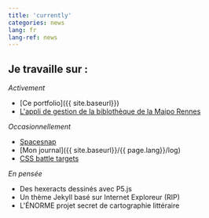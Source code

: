 ```yaml
---
title: 'currently'
categories: news
lang: fr
lang-ref: news
---
```

## Je travaille sur :

*Activement*
  - [Ce portfolio]({{ site.baseurl}})
  - [L'appli de gestion de la biblothèque de la Maipo Rennes](https://maiporennes.fr)

*Occasionnellement*
  - [Spacesnap](https://pquod.github.io/spacesnap/)
  - [Mon journal]({{ site.baseurl}}/{{ page.lang}}/log)
  - [CSS battle targets](https://cssbattle.dev/)

*En pensée*
  - Des hexeracts dessinés avec P5.js
  - Un thème Jekyll basé sur Internet Exploreur (RIP)
  - L'ÉNORME projet secret de cartographie littéraire
